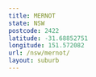 ```yaml
---
title: MERNOT
state: NSW
postcode: 2422
latitude: -31.68852751
longitude: 151.572082
url: /nsw/mernot/
layout: suburb
---
```

